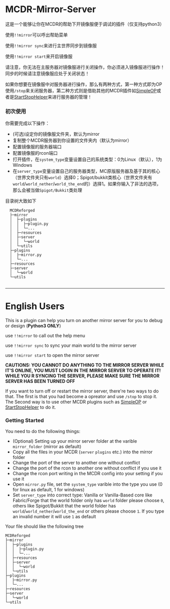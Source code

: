 # MCDR-Mirror-Server

这是一个能够让你在MCDR的帮助下开镜像服便于调试的插件（仅支持python3）

使用`!!mirror`可以呼出帮助菜单

使用`!!mirror sync`来进行主世界同步到镜像服

使用`!!mirror start`来开启镜像服

请注意，你无法在主服务器对镜像服进行关闭操作，你必须进入镜像服进行操作！同步的时候请注意镜像服应处于关闭状态！

如果你想要在镜像服中对服务器进行操作，那么有两种方式，第一种方式即为OP使用`/stop`来关闭服务器，第二种方式则是借助其他的MCDR插件如[SimpleOP](https://github.com/GamerNoTitle/SimpleOP)或者是[StartStopHelper](https://github.com/MCDReforged-Plugins/StartStopHelper)来进行服务器的管理！

### 初次使用

你需要完成以下操作：

- (可选)设定你的镜像服文件夹，默认为mirror
- 复制整个MCDR服务器到你设置的文件夹内（默认为mirror）
- 配置镜像服的服务器端口
- 配置镜像服的rcon端口
- 打开插件，在`system_type`变量设置自己的系统类型：0为Linux（默认），1为Windows
- 在`server_type`变量设置自己的服务器类型，MC原版服务器及基于其的核心（世界文件夹只有`world`）选择0；Spigot/bukkit类核心（世界文件夹有`world`/`world_nether`/`world_the_end`的）选择1。如果你输入了非法的选项，那么会被当做`Spigot/Bukkit`类处理

目录树大致如下

```
  MCDReforged
  ├─mirror
  │  ├─plugins
  │  │  ├─plugin.py
  │  │  └─...
  │  ├─resources
  │  ├─server
  │  │  └─world
  │  └─utils
  ├─plugins
  │  ├─mirror.py
  │  └─...
  ├─resources
  ├─server
  │  └─world
  └─utils
  
```

---

# English Users

This is a plugin can help you turn on another mirror server for you to debug or design (**Python3 ONLY**)

use `!!mirror` to call out the help menu

use `!!mirror sync` to sync your main world to the mirror server

use `!!mirror start` to open the mirror server

**CAUTIONS: YOU CANNOT DO ANYTHING TO THE MIRROR SERVER WHILE IT'S ONLINE, YOU MUST LOGIN IN THE MIRROR SERVER TO OPERATE IT! WHILE YOU R SYNCING THE SERVER, PLEASE MAKE SURE THE MIRROR SERVER HAS BEEN TURNED OFF**

If you want to turn off or restart the mirror server, there're two ways to do that. The first is that you had become a opreator and use `/stop` to stop it. The Second way is to use other MCDR plugins such as [SimpleOP](https://github.com/GamerNoTitle/SimpleOP) or [StartStopHelper](https://github.com/MCDReforged-Plugins/StartStopHelper) to do it.

### Getting Started

You need to do the following things:

- (Optional) Setting up your mirror server folder at the varible `mirror_folder` (mirror as default)
- Copy all the files in your MCDR (`server` `plugins` etc.) into the mirror folder
- Change the port of the server to another one without conflict
- Change the port of the rcon to another one without conflict if you use it
- Change the rcon port writing in the MCDR config into your setting if you use it
- Open `mirror.py` file, set the `system_type` varible into the type you use (0 for linux as default, 1 for windows)
- Set `server_type` into correct type: Vanilla or Vanilla-Based core like Fabric/Forge that the world folder only has `world` folder please choose `0`, others like Spigot/Bukkit that the world folder has `world`/`world_nether`/`world_the_end` or others please choose `1`. If you type an invalid number it will use `1` as default

Your file should like the following tree

```
MCDReforged
├─mirror
│  ├─plugins
│  │  ├─plugin.py
│  │  └─...
│  ├─resources
│  ├─server
│  │  └─world
│  └─utils
├─plugins
│  ├─mirror.py
│  └─...
├─resources
├─server
│  └─world
└─utils

```

